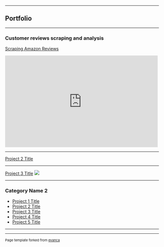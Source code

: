 


---

## Portfolio

---

### Customer reviews scraping and analysis

[Scraping Amazon Reviews](/sample_page)
<iframe width="500" height="300" src="https://datastudio.google.com/embed/reporting/f5e59ce6-0834-40f1-9600-b3470c85dd7d/page/1M" frameborder="0" style="border:0" allowfullscreen></iframe>

---
[Project 2 Title](/pdf/sample_presentation.pdf)


---
[Project 3 Title](http://example.com/)
<img src="images/dummy_thumbnail.jpg?raw=true"/>

---

### Category Name 2

- [Project 1 Title](http://example.com/)
- [Project 2 Title](http://example.com/)
- [Project 3 Title](http://example.com/)
- [Project 4 Title](http://example.com/)
- [Project 5 Title](http://example.com/)

---




---
<p style="font-size:11px">Page template forked from <a href="https://github.com/evanca/quick-portfolio">evanca</a></p>
<!-- Remove above link if you don't want to attibute -->
